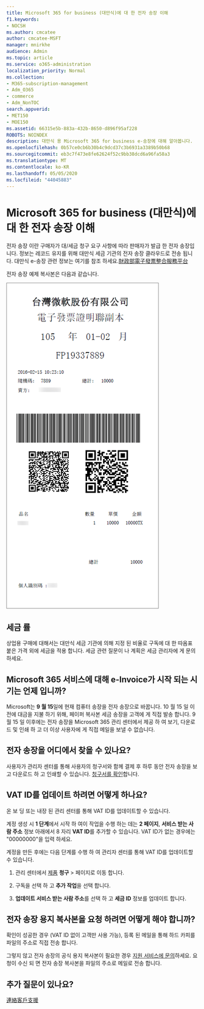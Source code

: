 ```yaml
---
title: Microsoft 365 for business (대만식)에 대 한 전자 송장 이해
f1.keywords:
- NOCSH
ms.author: cmcatee
author: cmcatee-MSFT
manager: mnirkhe
audience: Admin
ms.topic: article
ms.service: o365-administration
localization_priority: Normal
ms.collection:
- M365-subscription-management
- Adm_O365
- commerce
- Adm_NonTOC
search.appverid:
- MET150
- MOE150
ms.assetid: 66315e5b-883a-432b-8650-d896f95af228
ROBOTS: NOINDEX
description: 대만식 용 Microsoft 365 for business e-송장에 대해 알아봅니다.
ms.openlocfilehash: 0b57ce0cb6b30b4c9dcd37c3b6931a3389b50b68
ms.sourcegitcommit: eb3c7f473e8fe62624f52c9bb38dcd6a96fa58a3
ms.translationtype: MT
ms.contentlocale: ko-KR
ms.lasthandoff: 05/05/2020
ms.locfileid: "44045883"
---
```

# <a name="understand-your-e-invoice-for-microsoft-365-for-business-taiwan"></a>Microsoft 365 for business (대만식)에 대 한 전자 송장 이해

전자 송장 이란 구매자가 대/세금 청구 요구 사항에 따라 판매자가 발급 한 전자 송장입니다. 정보는 레코드 유지를 위해 대만식 세금 기관의 전자 송장 클라우드로 전송 됩니다. 대만식 e-송장 관련 정보는 여기를 참조 하세요.<a href="https://www.einvoice.nat.gov.tw/" target="_blank">財政部電子發票整合服務平台</a>
  
전자 송장 예제 복사본은 다음과 같습니다.
  
![대만식 e-송장입니다.](../../media/01a275ad-54a9-4b76-ac03-4b288508b161.png)
  
## <a name="what-is-my-tax-rate"></a>세금 률

상업용 구매에 대해서는 대만식 세금 기관에 의해 지정 된 비율로 구독에 대 한 따옴표 붙은 가격 외에 세금을 적용 합니다. 세금 관련 질문이 나 계획은 세금 관리자에 게 문의 하세요.
  
## <a name="when-will-e-invoice-start-for-my-microsoft-365-services"></a>Microsoft 365 서비스에 대해 e-Invoice가 시작 되는 시기는 언제 입니까?

Microsoft는 **9 월 15**일에 현재 컴퓨터 송장을 전자 송장으로 바꿉니다. 10 월 15 일 이전에 대금을 지불 하기 위해, 페이퍼 복사본 세금 송장을 고객에 게 직접 발송 합니다. 9 월 15 일 이후에는 전자 송장을 Microsoft 365 관리 센터에서 제공 하 여 보기, 다운로드 및 인쇄 하 고 더 이상 사용자에 게 직접 메일을 보낼 수 없습니다. 
  
## <a name="where-can-i-find-my-e-invoice"></a>전자 송장을 어디에서 찾을 수 있나요?

사용자가 관리자 센터를 통해 사용자의 청구서와 함께 결제 후 하루 동안 전자 송장을 보고 다운로드 하 고 인쇄할 수 있습니다. [청구서를 확인](view-your-bill-or-invoice.md)합니다.
  
## <a name="how-do-i-update-my-vat-id"></a>VAT ID를 업데이트 하려면 어떻게 하나요?

온 보 딩 또는 내장 된 관리 센터를 통해 VAT ID를 업데이트할 수 있습니다.
  
계정 생성 시 **1 단계**에서 시작 하 여이 작업을 수행 하는 데는 **2 페이지**, **서비스 받는 사람 주소** 정보 아래에서 8 자리 **VAT ID**를 추가할 수 있습니다. VAT ID가 없는 경우에는 "00000000"을 입력 하세요.
  
계정을 만든 후에는 다음 단계를 수행 하 여 관리자 센터를 통해 VAT ID를 업데이트할 수 있습니다.
  
1. 관리 센터에서 <a href="https://go.microsoft.com/fwlink/p/?linkid=842054" target="_blank">제품</a> **청구** \> 페이지로 이동 합니다.
    
2. 구독을 선택 하 고 **추가 작업**을 선택 합니다.
    
3. **업데이트 서비스 받는 사람 주소**를 선택 하 고 **세금 ID** 정보를 업데이트 합니다. 
    
## <a name="how-do-i-request-an-e-invoice-paper-copy"></a>전자 송장 용지 복사본을 요청 하려면 어떻게 해야 합니까?

확인이 성공한 경우 (VAT ID 없이 고객만 사용 가능), 등록 된 메일을 통해 하드 카피를 파일의 주소로 직접 전송 합니다.
  
그렇지 않고 전자 송장의 공식 용지 복사본이 필요한 경우 [지원 서비스에 문의](../../admin/contact-support-for-business-products.md)하세요. 요청이 수신 되 면 전자 송장 복사본을 파일의 주소로 메일로 전송 합니다.
  
## <a name="more-questions"></a>추가 질문이 있나요?

[連絡客戶支援](../../admin/contact-support-for-business-products.md)